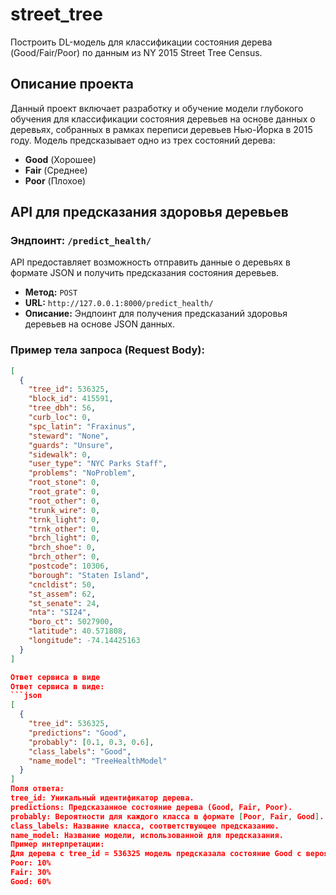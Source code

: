 # street_tree

Построить DL-модель для классификации состояния дерева (Good/Fair/Poor) по данным из NY 2015 Street Tree Census.

## Описание проекта

Данный проект включает разработку и обучение модели глубокого обучения для классификации состояния деревьев на основе данных о деревьях, собранных в рамках переписи деревьев Нью-Йорка в 2015 году. Модель предсказывает одно из трех состояний дерева:
- **Good** (Хорошее)
- **Fair** (Среднее)
- **Poor** (Плохое)

## API для предсказания здоровья деревьев

### Эндпоинт: `/predict_health/`

API предоставляет возможность отправить данные о деревьях в формате JSON и получить предсказания состояния деревьев.

- **Метод:** `POST`
- **URL:** `http://127.0.0.1:8000/predict_health/`
- **Описание:** Эндпоинт для получения предсказаний здоровья деревьев на основе JSON данных.

### Пример тела запроса (Request Body):
```json
[
  {
    "tree_id": 536325, 
    "block_id": 415591, 
    "tree_dbh": 56, 
    "curb_loc": 0, 
    "spc_latin": "Fraxinus", 
    "steward": "None", 
    "guards": "Unsure", 
    "sidewalk": 0, 
    "user_type": "NYC Parks Staff", 
    "problems": "NoProblem", 
    "root_stone": 0, 
    "root_grate": 0, 
    "root_other": 0, 
    "trunk_wire": 0, 
    "trnk_light": 0, 
    "trnk_other": 0, 
    "brch_light": 0, 
    "brch_shoe": 0, 
    "brch_other": 0, 
    "postcode": 10306, 
    "borough": "Staten Island", 
    "cncldist": 50, 
    "st_assem": 62, 
    "st_senate": 24, 
    "nta": "SI24", 
    "boro_ct": 5027900,             
    "latitude": 40.571808, 
    "longitude": -74.14425163
  }
]

Ответ сервиса в виде 
Ответ сервиса в виде:
```json
[
  {
    "tree_id": 536325,
    "predictions": "Good",
    "probably": [0.1, 0.3, 0.6],
    "class_labels": "Good",
    "name_model": "TreeHealthModel"
  }
]
Поля ответа:
tree_id: Уникальный идентификатор дерева.
predictions: Предсказанное состояние дерева (Good, Fair, Poor).
probably: Вероятности для каждого класса в формате [Poor, Fair, Good].
class_labels: Название класса, соответствующее предсказанию.
name_model: Название модели, использованной для предсказания.
Пример интерпретации:
Для дерева с tree_id = 536325 модель предсказала состояние Good с вероятностями:
Poor: 10%
Fair: 30%
Good: 60%


